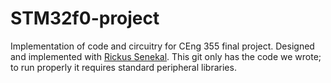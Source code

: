 # STM32f0-project
Implementation of code and circuitry for CEng 355 final project. Designed and implemented with [Rickus Senekal](https://ca.linkedin.com/in/rickus-senekal-247bb1118). This git only has the code we wrote; to run properly it requires standard peripheral libraries.
